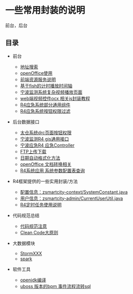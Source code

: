 # 一些常用封装的说明
前台，后台
## 目录
- 前台
    - [地址搜索](./conextwork/checkSummary.md)
    - [openOffice使用](./webFront/openOffice使用.md)
    - [前端资源服务说明](./webFront/webFrontEnd.md)
    - [基于fish的计时播放时间轴](./webFront/DragTimelineView.md)
    - [宁波监测系统复杂视频播放页面](./webFront/HikVideoWithControllerView.md)
    - [web端视频控件ocx 相关js封装教程](./webFront/WorkOnOcx.md)
    - [R4应急系统部分通用组件](./tedpWeb/部分通用组件.md)
    - [R4应急系统按钮权限过滤](./tedpWeb/按钮权限.md)
- 后台数据接口
    - [太仓系统drc页面按钮权限](./javaDecument/页面按钮权限.md)
    - [宁波监测R4 gis通用接口](./javaDecument/gis-common-接口.md)
    - [宁波应急R4 应急Controller](./javaDecument/EmgcManagerController.md)
    - [FTP上传下载](./javaDecument/FTP上传下载.md)
    - [日期自动格式化方法](./javaDecument/日期自动格式化.md)
    - [openOffice 文档转换相关](./javaDecument/文档转换器.md)
    - [R4系统应用 系统参数配置表查询](./javaDecument/BizSystemController.md)
    
- R4框架提供的一些实用封装/方法
    - [配置信息：zsmartcity-context/SystemConstant.java](./R4框架/systemConstant使用说明.md)
    - [用户信息：zsmartcity-admin/CurrentUserUtil.java](./R4框架/CurrentUserUtil使用.md)
    - [R4定时任务使用说明](./R4框架/R4框架定时任务使用说明.md)
- 代码规范总结
    - [代码规范注意](./specifications/代码书写中注意点总结.md)
    - [Clean Code大原则](./specifications/clean-code.md)
- 大数据模块
    - [StormXXX]() 
    - [spark]()

- 软件工具
    - [openjdk编译](./openjdk/编译OPENJDK8.md)
    - [uboss 版本的bpm 事件流程流转sql](./bpm/step-sql-dec.md)
